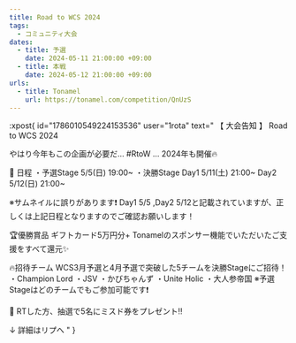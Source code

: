 ```yaml
---
title: Road to WCS 2024
tags:
  - コミュニティ大会
dates:
  - title: 予選
    date: 2024-05-11 21:00:00 +09:00
  - title: 本戦
    date: 2024-05-12 21:00:00 +09:00
urls:
  - title: Tonamel
    url: https://tonamel.com/competition/QnUzS
---
```


:xpost{
  id="1786010549224153536"
  user="1rota"
  text="
【 大会告知 】
Road to WCS 2024

やはり今年もこの企画が必要だ…
#RtoW … 2024年も開催🔥

📅 日程
・予選Stage 5/5(日) 19:00~
・決勝Stage
Day1 5/11(土) 21:00~
Day2 5/12(日) 21:00~

※サムネイルに誤りがあります❗️
Day1 5/5 ,Day2 5/12と記載されていますが、正しくは上記日程となりますのでご確認お願いします！

🏆優勝賞品
ギフトカード5万円分+ Tonamelのスポンサー機能でいただいたご支援をすべて還元✨

🔥招待チーム
WCS3月予選と4月予選で突破した5チームを決勝Stageにご招待！
・Champion Lord
・JSV
・かびちゃんず
・Unite Holic
・大人参帝国
※予選Stageはどのチームでもご参加可能です❗️

🍩
RTした方、抽選で5名にミスド券をプレゼント‼️

↓ 詳細はリプへ
"
}
